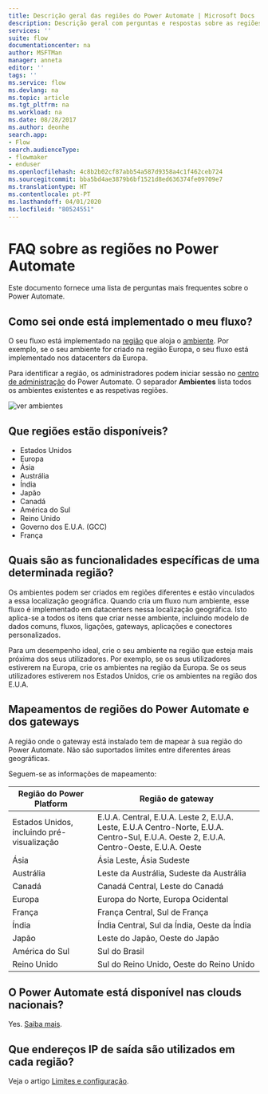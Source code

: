 ```yaml
---
title: Descrição geral das regiões do Power Automate | Microsoft Docs
description: Descrição geral com perguntas e respostas sobre as regiões no Power Automate
services: ''
suite: flow
documentationcenter: na
author: MSFTMan
manager: anneta
editor: ''
tags: ''
ms.service: flow
ms.devlang: na
ms.topic: article
ms.tgt_pltfrm: na
ms.workload: na
ms.date: 08/28/2017
ms.author: deonhe
search.app:
- Flow
search.audienceType:
- flowmaker
- enduser
ms.openlocfilehash: 4c8b2b02cf87abb54a587d9358a4c1f462ceb724
ms.sourcegitcommit: bba5bd4ae3879b6bf1521d8ed636374fe09709e7
ms.translationtype: HT
ms.contentlocale: pt-PT
ms.lasthandoff: 04/01/2020
ms.locfileid: "80524551"
---
```

# <a name="faq-for-regions-in-power-automate"></a>FAQ sobre as regiões no Power Automate

Este documento fornece uma lista de perguntas mais frequentes sobre o Power Automate.

## <a name="how-do-i-find-out-where-my-flow-is-deployed"></a>Como sei onde está implementado o meu fluxo?
O seu fluxo está implementado na [região](https://azure.microsoft.com/regions/) que aloja o [ambiente](environments-overview-admin.md). Por exemplo, se o seu ambiente for criado na região Europa, o seu fluxo está implementado nos datacenters da Europa.

Para identificar a região, os administradores podem iniciar sessão no [centro de administração](https://admin.flow.microsoft.com) do Power Automate. O separador **Ambientes** lista todos os ambientes existentes e as respetivas regiões.

![ver ambientes](media/regions-overview/environments-list.png)

## <a name="what-regions-are-available"></a>Que regiões estão disponíveis?
* Estados Unidos
* Europa
* Ásia
* Austrália
* Índia
* Japão
* Canadá
* América do Sul
* Reino Unido
* Governo dos E.U.A. (GCC)
* França

## <a name="what-features-are-specific-to-a-given-region"></a>Quais são as funcionalidades específicas de uma determinada região?
Os ambientes podem ser criados em regiões diferentes e estão vinculados a essa localização geográfica. Quando cria um fluxo num ambiente, esse fluxo é implementado em datacenters nessa localização geográfica. Isto aplica-se a todos os itens que criar nesse ambiente, incluindo modelo de dados comuns, fluxos, ligações, gateways, aplicações e conectores personalizados.

Para um desempenho ideal, crie o seu ambiente na região que esteja mais próxima dos seus utilizadores. Por exemplo, se os seus utilizadores estiverem na Europa, crie os ambientes na região da Europa. Se os seus utilizadores estiverem nos Estados Unidos, crie os ambientes na região dos E.U.A.

## <a name="region-mappings-for-power-automate-and-gateways"></a>Mapeamentos de regiões do Power Automate e dos gateways

A região onde o gateway está instalado tem de mapear à sua região do Power Automate. Não são suportados limites entre diferentes áreas geográficas. 

Seguem-se as informações de mapeamento:

Região do Power Platform|Região de gateway
-----|-----
Estados Unidos, incluindo pré-visualização|E.U.A. Central, E.U.A. Leste 2, E.U.A. Leste, E.U.A Centro-Norte, E.U.A. Centro-Sul, E.U.A. Oeste 2, E.U.A. Centro-Oeste, E.U.A. Oeste
Ásia|Ásia Leste, Ásia Sudeste
Austrália|Leste da Austrália, Sudeste da Austrália
Canadá|Canadá Central, Leste do Canadá
Europa|Europa do Norte, Europa Ocidental
França|França Central, Sul de França
Índia|Índia Central, Sul da Índia, Oeste da Índia
Japão|Leste do Japão, Oeste do Japão
América do Sul|Sul do Brasil
Reino Unido|Sul do Reino Unido, Oeste do Reino Unido

## <a name="is-power-automate-available-in-national-clouds"></a>O Power Automate está disponível nas clouds nacionais?
Yes. [Saiba mais](./us-govt.md).

## <a name="what-outbound-ip-addresses-are-used-in-each-region"></a>Que endereços IP de saída são utilizados em cada região?
Veja o artigo [Limites e configuração](limits-and-config.md).

